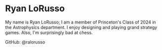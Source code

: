 # Ryan LoRusso

My name is Ryan LoRusso; I am a member of Princeton's Class of 2024 in the Astrophysics department. I enjoy designing and playing grand strategy games. Also, I'm surprisingly bad at chess.

GitHub: @ralorusso
